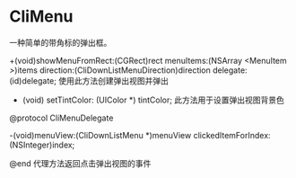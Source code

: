# CliMenu
一种简单的带角标的弹出框。

+(void)showMenuFromRect:(CGRect)rect menuItems:(NSArray <MenuItem *>*)items direction:(CliDownListMenuDirection)direction delegate:(id<CliMenuDelegate>)delegate;
使用此方法创建弹出视图并弹出

+ (void) setTintColor: (UIColor *) tintColor;
此方法用于设置弹出视图背景色

@protocol CliMenuDelegate <NSObject>

-(void)menuView:(CliDownListMenu *)menuView clickedItemForIndex:(NSInteger)index;

@end
代理方法返回点击弹出视图的事件
